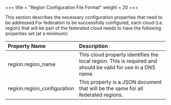 +++
title = "Region Configuration File Format"
weight = 20
+++

This section describes the necessary configuration properties that need to be addressed.For federation to be successfully configured, each cloud (i.e. region) that will be part of the federated cloud needs to have the following properties set (at a minimum): 

| Property Name | Description | 
|  :---- |  :---- | 
| region.region_name | This cloud property identifies the local region. This is required and should be valid for use in a DNS name. | 
| region.region_configuration | This property is a JSON document that will be the same for all federated regions. | 



